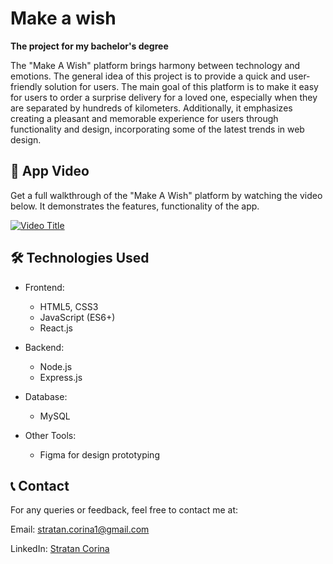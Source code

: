 # Make a wish
**The project for my bachelor's degree** 

The "Make A Wish" platform brings harmony between technology and emotions. The general idea of this project is to provide a quick and user-friendly solution for users. The main goal of this platform is to make it easy for users to order a surprise delivery for a loved one, especially when they are separated by hundreds of kilometers. Additionally, it emphasizes creating a pleasant and memorable experience for users through functionality and design, incorporating some of the latest trends in web design.

## 🎥 App Video

Get a full walkthrough of the "Make A Wish" platform by watching the video below. It demonstrates the features, functionality of the app.

[![Video Title](https://img.youtube.com/vi/_C5KWV-rA2k/0.jpg)](https://www.youtube.com/watch?v=C5KWV-rA2k)

## 🛠️ Technologies Used
- Frontend:
  - HTML5, CSS3
  - JavaScript (ES6+)
  - React.js

- Backend:
  - Node.js
  - Express.js

- Database:
  -  MySQL

- Other Tools:
  - Figma for design prototyping

## 📞 Contact

For any queries or feedback, feel free to contact me at:

Email: [stratan.corina1@gmail.com](mailto:stratan.corina1@gmail.com)


LinkedIn: [Stratan Corina](https://www.linkedin.com/in/corina-stratan/)
